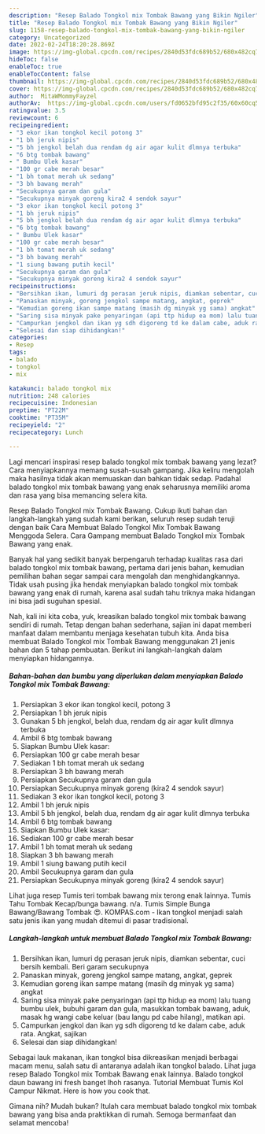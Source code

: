 ```yaml
---
description: "Resep Balado Tongkol mix Tombak Bawang yang Bikin Ngiler"
title: "Resep Balado Tongkol mix Tombak Bawang yang Bikin Ngiler"
slug: 1158-resep-balado-tongkol-mix-tombak-bawang-yang-bikin-ngiler
category: Uncategorized
date: 2022-02-24T18:20:28.869Z
image: https://img-global.cpcdn.com/recipes/2840d53fdc689b52/680x482cq70/balado-tongkol-mix-tombak-bawang-foto-resep-utama.jpg
hideToc: false
enableToc: true
enableTocContent: false
thumbnail: https://img-global.cpcdn.com/recipes/2840d53fdc689b52/680x482cq70/balado-tongkol-mix-tombak-bawang-foto-resep-utama.jpg
cover: https://img-global.cpcdn.com/recipes/2840d53fdc689b52/680x482cq70/balado-tongkol-mix-tombak-bawang-foto-resep-utama.jpg
author:  MitaWMommyFayzel
authorAv:  https://img-global.cpcdn.com/users/fd0652bfd95c2f35/60x60cq50/avatar.jpg
ratingvalue: 3.5
reviewcount: 6
recipeingredient:
- "3 ekor ikan tongkol kecil potong 3"
- "1 bh jeruk nipis"
- "5 bh jengkol belah dua rendam dg air agar kulit dlmnya terbuka"
- "6 btg tombak bawang"
- " Bumbu Ulek kasar"
- "100 gr cabe merah besar"
- "1 bh tomat merah uk sedang"
- "3 bh bawang merah"
- "Secukupnya garam dan gula"
- "Secukupnya minyak goreng kira2 4 sendok sayur"
- "3 ekor ikan tongkol kecil potong 3"
- "1 bh jeruk nipis"
- "5 bh jengkol belah dua rendam dg air agar kulit dlmnya terbuka"
- "6 btg tombak bawang"
- " Bumbu Ulek kasar"
- "100 gr cabe merah besar"
- "1 bh tomat merah uk sedang"
- "3 bh bawang merah"
- "1 siung bawang putih kecil"
- "Secukupnya garam dan gula"
- "Secukupnya minyak goreng kira2 4 sendok sayur"
recipeinstructions:
- "Bersihkan ikan, lumuri dg perasan jeruk nipis, diamkan sebentar, cuci bersih kembali. Beri garam secukupnya"
- "Panaskan minyak, goreng jengkol sampe matang, angkat, geprek"
- "Kemudian goreng ikan sampe matang (masih dg minyak yg sama) angkat"
- "Saring sisa minyak pake penyaringan (api ttp hidup ea mom) lalu tuang bumbu ulek, bubuhi garam dan gula, masukkan tombak bawang, aduk, masak hg wangi cabe keluar (bau langu pd cabe hilang), matikan api."
- "Campurkan jengkol dan ikan yg sdh digoreng td ke dalam cabe, aduk rata. Angkat, sajikan"
- "Selesai dan siap dihidangkan!"
categories:
- Resep
tags:
- balado
- tongkol
- mix

katakunci: balado tongkol mix 
nutrition: 248 calories
recipecuisine: Indonesian
preptime: "PT22M"
cooktime: "PT35M"
recipeyield: "2"
recipecategory: Lunch

---
```



Lagi mencari inspirasi resep balado tongkol mix tombak bawang yang lezat? Cara menyiapkannya memang susah-susah gampang. Jika keliru mengolah maka hasilnya tidak akan memuaskan dan bahkan tidak sedap. Padahal balado tongkol mix tombak bawang yang enak seharusnya memiliki aroma dan rasa yang bisa memancing selera kita.


Resep Balado Tongkol mix Tombak Bawang. Cukup ikuti bahan dan langkah-langkah yang sudah kami berikan, seluruh resep sudah teruji dengan baik Cara Membuat Balado Tongkol Mix Tombak Bawang Menggoda Selera. Cara Gampang membuat Balado Tongkol mix Tombak Bawang yang enak.

Banyak hal yang sedikit banyak berpengaruh terhadap kualitas rasa dari balado tongkol mix tombak bawang, pertama dari jenis bahan, kemudian pemilihan bahan segar sampai cara mengolah dan menghidangkannya. Tidak usah pusing jika hendak menyiapkan balado tongkol mix tombak bawang yang enak di rumah, karena asal sudah tahu triknya maka hidangan ini bisa jadi suguhan spesial.


Nah, kali ini kita coba, yuk, kreasikan balado tongkol mix tombak bawang sendiri di rumah. Tetap dengan bahan sederhana, sajian ini dapat memberi manfaat dalam membantu menjaga kesehatan tubuh kita. Anda bisa membuat Balado Tongkol mix Tombak Bawang menggunakan 21 jenis bahan dan 5 tahap pembuatan. Berikut ini langkah-langkah dalam menyiapkan hidangannya.

<!--inarticleads1-->

##### Bahan-bahan dan bumbu yang diperlukan dalam menyiapkan Balado Tongkol mix Tombak Bawang:

1. Persiapkan 3 ekor ikan tongkol kecil, potong 3
1. Persiapkan 1 bh jeruk nipis
1. Gunakan 5 bh jengkol, belah dua, rendam dg air agar kulit dlmnya terbuka
1. Ambil 6 btg tombak bawang
1. Siapkan  Bumbu Ulek kasar:
1. Persiapkan 100 gr cabe merah besar
1. Sediakan 1 bh tomat merah uk sedang
1. Persiapkan 3 bh bawang merah
1. Persiapkan Secukupnya garam dan gula
1. Persiapkan Secukupnya minyak goreng (kira2 4 sendok sayur)
1. Sediakan 3 ekor ikan tongkol kecil, potong 3
1. Ambil 1 bh jeruk nipis
1. Ambil 5 bh jengkol, belah dua, rendam dg air agar kulit dlmnya terbuka
1. Ambil 6 btg tombak bawang
1. Siapkan  Bumbu Ulek kasar:
1. Sediakan 100 gr cabe merah besar
1. Ambil 1 bh tomat merah uk sedang
1. Siapkan 3 bh bawang merah
1. Ambil 1 siung bawang putih kecil
1. Ambil Secukupnya garam dan gula
1. Persiapkan Secukupnya minyak goreng (kira2 4 sendok sayur)


Lihat juga resep Tumis teri tombak bawang mix terong enak lainnya. Tumis Tahu Tombak Kecap/bunga bawang. n/a. Tumis Simple Bunga Bawang/Bawang Tombak 😍. KOMPAS.com - Ikan tongkol menjadi salah satu jenis ikan yang mudah ditemui di pasar tradisional. 

<!--inarticleads2-->

##### Langkah-langkah untuk membuat Balado Tongkol mix Tombak Bawang:

1. Bersihkan ikan, lumuri dg perasan jeruk nipis, diamkan sebentar, cuci bersih kembali. Beri garam secukupnya
1. Panaskan minyak, goreng jengkol sampe matang, angkat, geprek
1. Kemudian goreng ikan sampe matang (masih dg minyak yg sama) angkat
1. Saring sisa minyak pake penyaringan (api ttp hidup ea mom) lalu tuang bumbu ulek, bubuhi garam dan gula, masukkan tombak bawang, aduk, masak hg wangi cabe keluar (bau langu pd cabe hilang), matikan api.
1. Campurkan jengkol dan ikan yg sdh digoreng td ke dalam cabe, aduk rata. Angkat, sajikan
1. Selesai dan siap dihidangkan!

Sebagai lauk makanan, ikan tongkol bisa dikreasikan menjadi berbagai macam menu, salah satu di antaranya adalah ikan tongkol balado. Lihat juga resep Balado Tongkol mix Tombak Bawang enak lainnya. Balado tongkol daun bawang ini fresh banget lhoh rasanya. Tutorial Membuat Tumis Kol Campur Nikmat. Here is how you cook that. 

Gimana nih? Mudah bukan? Itulah cara membuat balado tongkol mix tombak bawang yang bisa anda praktikkan di rumah. Semoga bermanfaat dan selamat mencoba!
